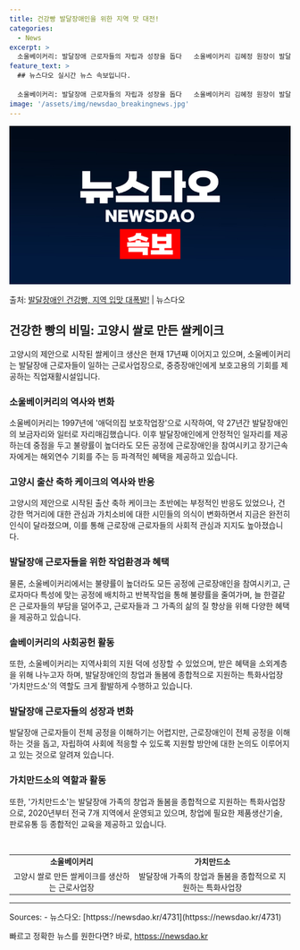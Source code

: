 ```yaml
---
title: 건강빵 발달장애인을 위한 지역 맛 대전!
categories:
  - News
excerpt: >
  소울베이커리: 발달장애 근로자들의 자립과 성장을 돕다   소울베이커리 김혜정 원장이 발달장애 근로자들이 만든…
feature_text: >
  ## 뉴스다오 실시간 뉴스 속보입니다.

  소울베이커리: 발달장애 근로자들의 자립과 성장을 돕다   소울베이커리 김혜정 원장이 발달장애 근로자들이 만든…
image: '/assets/img/newsdao_breakingnews.jpg'
---
```


![뉴스다오 속보](/assets/img/newsdao_breakingnews.jpg)

<p>출처: <a href="httpss://newsdao.kr/4731" rel="dofollow">발달장애인 건강빵, 지역 입맛 대폭발!</a> | 뉴스다오</p>

<h2 data-ke-size="size26">건강한 빵의 비밀: 고양시 쌀로 만든 쌀케이크</h2>
<p data-ke-size="size16">고양시의 제안으로 시작된 쌀케이크 생산은 현재 17년째 이어지고 있으며, 소울베이커리는 발달장애 근로자들이 일하는 근로사업장으로, 중증장애인에게 보호고용의 기회를 제공하는 직업재활시설입니다.</p>

<h3 data-ke-size="size24">소울베이커리의 역사와 변화</h3>
<p data-ke-size="size16">소울베이커리는 1997년에 '애덕의집 보호작업장'으로 시작하여, 약 27년간 발달장애인의 보금자리와 일터로 자리매김했습니다. 이후 발달장애인에게 안정적인 일자리를 제공하는데 중점을 두고 불량률이 높더라도 모든 공정에 근로장애인을 참여시키고 장기근속자에게는 해외연수 기회를 주는 등 파격적인 혜택을 제공하고 있습니다.</p>

<h3 data-ke-size="size24">고양시 출산 축하 케이크의 역사와 반응</h3>
<p data-ke-size="size16">고양시의 제안으로 시작된 출산 축하 케이크는 초반에는 부정적인 반응도 있었으나, 건강한 먹거리에 대한 관심과 가치소비에 대한 시민들의 의식이 변화하면서 지금은 완전히 인식이 달라졌으며, 이를 통해 근로장애 근로자들의 사회적 관심과 지지도 높아졌습니다.</p>

<h3 data-ke-size="size24">발달장애 근로자들을 위한 작업환경과 혜택</h3>
<p data-ke-size="size16">물론, 소울베이커리에서는 불량률이 높더라도 모든 공정에 근로장애인을 참여시키고, 근로자마다 특성에 맞는 공정에 배치하고 반복작업을 통해 불량률을 줄여가며, 늘 한결같은 근로자들의 부담을 덜어주고, 근로자들과 그 가족의 삶의 질 향상을 위해 다양한 혜택을 제공하고 있습니다.</p>

<h3 data-ke-size="size24">솔베이커리의 사회공헌 활동</h3>
<p data-ke-size="size16">또한, 소울베이커리는 지역사회의 지원 덕에 성장할 수 있었으며, 받은 혜택을 소외계층을 위해 나누고자 하며, 발달장애인의 창업과 돌봄에 종합적으로 지원하는 특화사업장 '가치만드소'의 역할도 크게 활발하게 수행하고 있습니다.</p>

<h3 data-ke-size="size24">발달장애 근로자들의 성장과 변화</h3>
<p data-ke-size="size16">발달장애 근로자들이 전체 공정을 이해하기는 어렵지만, 근로장애인이 전체 공정을 이해하는 것을 돕고, 자립하여 사회에 적응할 수 있도록 지원할 방안에 대한 논의도 이루어지고 있는 것으로 알려져 있습니다.</p>

<h3 data-ke-size="size24">가치만드소의 역할과 활동</h3>
<p data-ke-size="size16">또한, '가치만드소'는 발달장애 가족의 창업과 돌봄을 종합적으로 지원하는 특화사업장으로, 2020년부터 전국 7개 지역에서 운영되고 있으며, 창업에 필요한 제품생산기술, 판로유통 등 종합적인 교육을 제공하고 있습니다.</p>

<p data-ke-size="size16">&nbsp;</p>

<table>
  <tbody>
    <tr>
      <td style="text-align: center; height: 17px;"><b>소울베이커리</b></td>
      <td style="text-align: center; height: 17px;"><b>가치만드소</b></td>
    </tr>
    <tr>
      <td style="text-align: center; height: 17px;">고양시 쌀로 만든 쌀케이크를 생산하는 근로사업장</td>
      <td style="text-align: center; height: 17px;">발달장애 가족의 창업과 돌봄을 종합적으로 지원하는 특화사업장</td>
    </tr>
  </tbody>
</table>

<hr>
Sources:
- 뉴스다오: [httpss://newsdao.kr/4731](httpss://newsdao.kr/4731) 

빠르고 정확한 뉴스를 원한다면? 바로, <a href="httpss://newsdao.kr" rel="dofollow">httpss://newsdao.kr</a>


